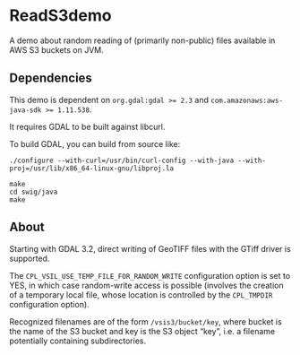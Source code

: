 # ReadS3demo

A demo about random reading of (primarily non-public) files available in AWS S3 buckets on JVM.

## Dependencies

This demo is dependent on `org.gdal:gdal >= 2.3` and `com.amazonaws:aws-java-sdk >= 1.11.538`.

It requires GDAL to be built against libcurl.

To build GDAL, you can build from source like:
```shell
./configure --with-curl=/usr/bin/curl-config --with-java --with-proj=/usr/lib/x86_64-linux-gnu/libproj.la

make
cd swig/java
make
```

## About

Starting with GDAL 3.2, direct writing of GeoTIFF files with the GTiff driver is supported.

The `CPL_VSIL_USE_TEMP_FILE_FOR_RANDOM_WRITE` configuration option is set to YES, in which case random-write access is possible (involves the creation of a temporary local file, whose location is controlled by the `CPL_TMPDIR` configuration option).

Recognized filenames are of the form `/vsis3/bucket/key`, where bucket is the name of the S3 bucket and key is the S3 object “key”, i.e. a filename potentially containing subdirectories.